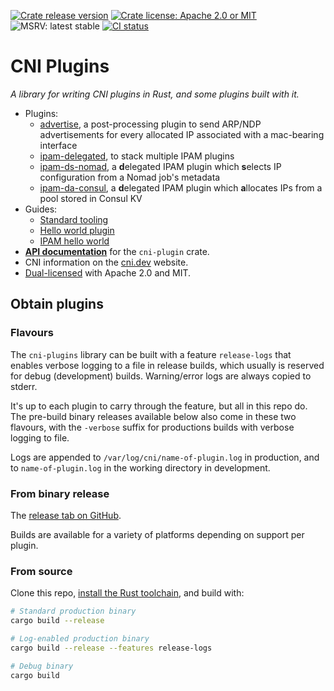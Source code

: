 [![Crate release version](https://flat.badgen.net/crates/v/cni-plugins)](https://crates.io/crates/cni-plugins)
[![Crate license: Apache 2.0 or MIT](https://flat.badgen.net/badge/license/Apache%202.0%20or%20MIT)][copyright]
![MSRV: latest stable](https://flat.badgen.net/badge/MSRV/latest%20stable/orange)
[![CI status](https://github.com/passcod/cni-plugins/actions/workflows/check.yml/badge.svg)](https://github.com/passcod/cni-plugins/actions/workflows/check.yml)

# CNI Plugins

_A library for writing CNI plugins in Rust, and some plugins built with it._

- Plugins:
  * [advertise](./advertise), a post-processing plugin to send ARP/NDP advertisements for every allocated IP associated with a mac-bearing interface
  * [ipam-delegated](./ipam-delegated), to stack multiple IPAM plugins
  * [ipam-ds-nomad](./ipam-ds-nomad), a **d**elegated IPAM plugin which **s**elects IP configuration from a Nomad job's metadata
  * [ipam-da-consul](./ipam-da-consul), a **d**elegated IPAM plugin which **a**llocates IPs from a pool stored in Consul KV
- Guides:
  * [Standard tooling](./docs/Standard-Tooling.md)
  * [Hello world plugin](./docs/Plugin-Hello-World.md)
  * [IPAM hello world](./docs/IPAM-Hello-World.md)
- **[API documentation][docs]** for the `cni-plugin` crate.
- CNI information on the [cni.dev](https://cni.dev) website.
- [Dual-licensed][copyright] with Apache 2.0 and MIT.

[copyright]: ./COPYRIGHT
[docs]: https://docs.rs/cni-plugin

## Obtain plugins

### Flavours

The `cni-plugins` library can be built with a feature `release-logs` that
enables verbose logging to a file in release builds, which usually is reserved
for debug (development) builds. Warning/error logs are always copied to stderr.

It's up to each plugin to carry through the feature, but all in this repo do.
The pre-build binary releases available below also come in these two flavours,
with the `-verbose` suffix for productions builds with verbose logging to file.

Logs are appended to `/var/log/cni/name-of-plugin.log` in production, and to
`name-of-plugin.log` in the working directory in development.

### From binary release

The [release tab on GitHub](https://github.com/passcod/noodle/releases).

Builds are available for a variety of platforms depending on support per plugin.

### From source

Clone this repo, [install the Rust toolchain](https://rustup.rs), and build with:

```bash
# Standard production binary
cargo build --release

# Log-enabled production binary
cargo build --release --features release-logs

# Debug binary
cargo build
```
